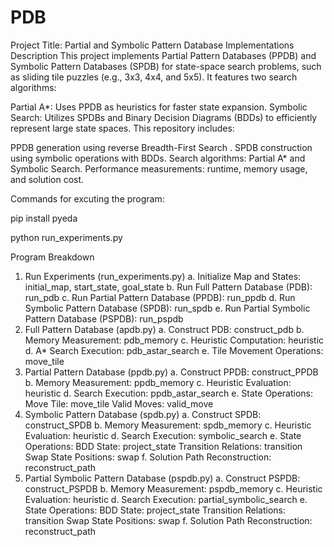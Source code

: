 # PDB
Project Title: Partial and Symbolic Pattern Database Implementations
Description
This project implements Partial Pattern Databases (PPDB) and Symbolic Pattern Databases (SPDB) for state-space search problems, such as sliding tile puzzles (e.g., 3x3, 4x4, and 5x5). It features two search algorithms:

Partial A*: Uses PPDB as heuristics for faster state expansion.
Symbolic Search: Utilizes SPDBs and Binary Decision Diagrams (BDDs) to efficiently represent large state spaces.
This repository includes:

PPDB generation using reverse Breadth-First Search .
SPDB construction using symbolic operations with BDDs.
Search algorithms: Partial A* and Symbolic Search.
Performance measurements: runtime, memory usage, and solution cost.

Commands for excuting the program:

pip install pyeda

python run_experiments.py

Program Breakdown
1. Run Experiments (run_experiments.py)​
 	a. Initialize Map and States: initial_map, start_state, goal_state
	b. Run Full Pattern Database (PDB): run_pdb
	c. Run Partial Pattern Database (PPDB): run_ppdb
	d. Run Symbolic Pattern Database (SPDB): run_spdb
	e. Run Partial Symbolic Pattern Database (PSPDB): run_pspdb
2. Full Pattern Database (apdb.py)
	a. Construct PDB: construct_pdb
	b. Memory Measurement: pdb_memory
	c. Heuristic Computation: heuristic
	d. A* Search Execution: pdb_astar_search
	e. Tile Movement Operations: move_tile
3. Partial Pattern Database (ppdb.py)
	a. Construct PPDB: construct_PPDB
	b. Memory Measurement: ppdb_memory
	c. Heuristic Evaluation: heuristic
	d. Search Execution: ppdb_astar_search
	e. State Operations:
		Move Tile: move_tile
		Valid Moves: valid_move
4. Symbolic Pattern Database (spdb.py)​
 	a. Construct SPDB: construct_SPDB
	b. Memory Measurement: spdb_memory
	c. Heuristic Evaluation: heuristic
	d. Search Execution: symbolic_search
	e. State Operations:
		BDD State: project_state
		Transition Relations: transition
		Swap State Positions: swap
	f. Solution Path Reconstruction: reconstruct_path
5. Partial Symbolic Pattern Database (pspdb.py)​
	a. Construct PSPDB: construct_PSPDB
	b. Memory Measurement: pspdb_memory
	c. Heuristic Evaluation: heuristic
	d. Search Execution: partial_symbolic_search
	e. State Operations:
		BDD State: project_state
		Transition Relations: transition
		Swap State Positions: swap
	f. Solution Path Reconstruction: reconstruct_path
